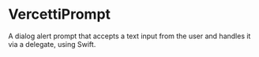 # VercettiPrompt
A dialog alert prompt that accepts a text input from the user and handles it via a delegate, using Swift.
